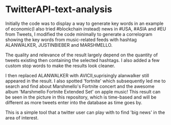 # TwitterAPI-text-analysis

Initially the code was to display a way to generate key words in an example of economic(I also tried #blockchain instead) news in #USA, #ASIA and #EU from Tweets, 
I modified the code minimally to generate a correlogram showing the key words from music-related feeds with hashtag 
ALANWALKER, JUSTINBIEBER and MARSHMELLO. 

The quality and relevance of the result largely depend on the quantity of tweets existing then containing the selected hashtags.
I also added a few custom stop words to make the results look cleaner.

I then replaced ALANWALKER with AVICII,suprisingly alanwalker still appeared in the result. I also spotted 'fortnite' which subsequently 
led me to search and find about Marshmello's Fortnite concert and the awesome album 'Marshmello Fortnite Extended Set' on apple music!
This result can be seen in the picture in this repository, which is time-based and will be different as more tweets enter into the database as time goes by.

This is a simple tool that a twitter user can play with to find 'big news' in the area of interest.






